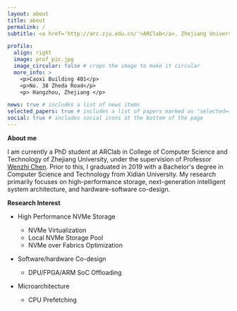 ```yaml
---
layout: about
title: about
permalink: /
subtitle: <a href='http://arc.zju.edu.cn/'>ARClab</a>. Zhejiang University.

profile:
  align: right
  image: prof_pic.jpg
  image_circular: false # crops the image to make it circular
  more_info: >
    <p>Caoxi Building 401</p>
    <p>No. 38 Zheda Road</p>
    <p> Hangzhou, Zhejiang </p>

news: true # includes a list of news items
selected_papers: true # includes a list of papers marked as "selected={true}"
social: true # includes social icons at the bottom of the page
---
```


**About me**

I am currently a PhD student at ARClab in College of Computer Science and Technology of Zhejiang University, under the supervision of Professor [Wenzhi Chen](https://person.zju.edu.cn/chenwenzhi). Prior to this, I graduated in 2019 with a Bachelor's degree in Computer Science and Technology from Xidian University. My research primarily focuses on high-performance storage, next-generation intelligent system architecture, and hardware-software co-design.

**Research Interest**
* High Performance NVMe Storage
  + NVMe Virtualization
  + Local NVMe Storage Pool
  + NVMe over Fabrics Optimization   

* Software/hardware Co-design
  + DPU/FPGA/ARM SoC Offloading

* Microarchitecture
  + CPU Prefetching
